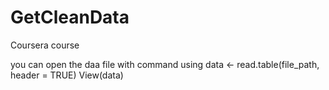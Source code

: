 # GetCleanData
Coursera course

you can open the daa file with command using
data <- read.table(file_path, header = TRUE) 
    View(data)
